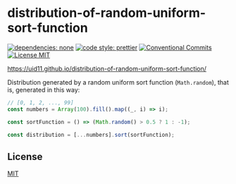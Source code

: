 # distribution-of-random-uniform-sort-function

[![dependencies: none][dependencies-none-image]][dependencies-none-url]
[![code style: prettier][prettier-image]][prettier-url]
[![Conventional Commits][conventional-commits-image]][conventional-commits-url]
[![License MIT][license-image]][license-url]

https://uid11.github.io/distribution-of-random-uniform-sort-function/

Distribution generated by a random uniform sort function (`Math.random`),
that is, generated in this way:

```js
// [0, 1, 2, ..., 99]
const numbers = Array(100).fill().map((_, i) => i);

const sortFunction = () => (Math.random() > 0.5 ? 1 : -1);

const distribution = [...numbers].sort(sortFunction);
```

## License

[MIT][license-url]

[conventional-commits-image]: https://img.shields.io/badge/Conventional_Commits-1.0.0-yellow.svg "The Conventional Commits specification"
[conventional-commits-url]: https://www.conventionalcommits.org/en/v1.0.0/
[dependencies-none-image]: https://img.shields.io/badge/dependencies-none-success.svg "No dependencies"
[dependencies-none-url]: https://github.com/uid11/distribution-of-random-uniform-sort-function/blob/main/package.json
[license-image]: https://img.shields.io/badge/license-MIT-blue.svg "The MIT License"
[license-url]: LICENSE
[prettier-image]: https://img.shields.io/badge/code_style-prettier-ff69b4.svg "Prettier code formatter"
[prettier-url]: https://prettier.io/
